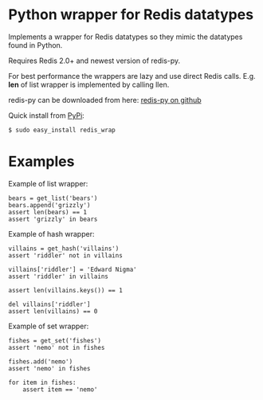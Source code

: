 Python wrapper for Redis datatypes
===========================================

Implements a wrapper for Redis datatypes so they mimic the datatypes found in Python.

Requires Redis 2.0+ and newest version of redis-py.

For best performance the wrappers are lazy and use direct Redis calls. E.g. __len__ of list wrapper is implemented by calling llen.

redis-py can be downloaded from here:
[redis-py on github](http://github.com/andymccurdy/redis-py)

Quick install from [PyPi](http://pypi.python.org/pypi/redis_wrap):
    
    $ sudo easy_install redis_wrap


Examples
========

Example of list wrapper:

    bears = get_list('bears')
    bears.append('grizzly')
    assert len(bears) == 1
    assert 'grizzly' in bears


Example of hash wrapper:

    villains = get_hash('villains')
    assert 'riddler' not in villains

    villains['riddler'] = 'Edward Nigma'
    assert 'riddler' in villains

    assert len(villains.keys()) == 1

    del villains['riddler']
    assert len(villains) == 0


Example of set wrapper:

    fishes = get_set('fishes')
    assert 'nemo' not in fishes

    fishes.add('nemo')
    assert 'nemo' in fishes

    for item in fishes:
        assert item == 'nemo'
